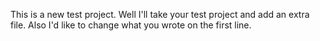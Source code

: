 This is a new test project.
Well I'll take your test project and add an extra file. Also
I'd like to change what you wrote on the first line.
